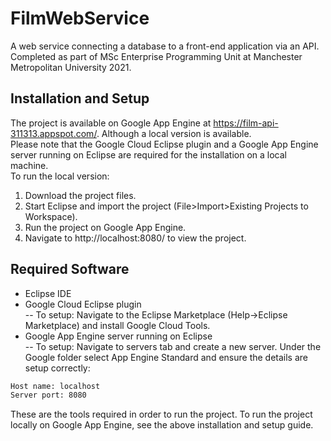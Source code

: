 # FilmWebService
A web service connecting a database to a front-end application via an API. Completed as part of MSc Enterprise Programming Unit at Manchester Metropolitan University 2021.

## Installation and Setup
The project is available on Google App Engine at https://film-api-311313.appspot.com/. Although a local version is available.  
Please note that the Google Cloud Eclipse plugin and a Google App Engine server running on Eclipse are required for the installation on a local machine.  
To run the local version:  
1. Download the project files.  
2. Start Eclipse and import the project (File>Import>Existing Projects to Workspace).  
3. Run the project on Google App Engine.  
4. Navigate to http://localhost:8080/ to view the project.

## Required Software
- Eclipse IDE
- Google Cloud Eclipse plugin  
-- To setup: Navigate to the Eclipse Marketplace (Help->Eclipse Marketplace) and install Google Cloud Tools.
- Google App Engine server running on Eclipse  
-- To setup: Navigate to servers tab and create a new server. Under the Google folder select App Engine Standard and ensure the details are setup correctly:
```bash
Host name: localhost
Server port: 8080
```
These are the tools required in order to run the project. To run the project locally on Google App Engine, see the above installation and setup guide.
